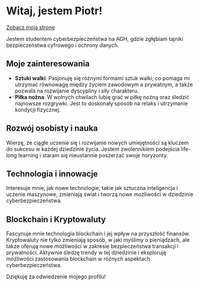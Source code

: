 # Witaj, jestem Piotr!

[Zobacz moją stronę](https://piotr46.github.io/)

Jestem studentem cyberbezpieczeństwa na AGH, gdzie zgłębiam tajniki bezpieczeństwa cyfrowego i ochrony danych.

## Moje zainteresowania
- **Sztuki walki**: Pasjonuję się różnymi formami sztuk walki, co pomaga mi utrzymać równowagę między życiem zawodowym a prywatnym, a także pozwala na rozwijanie dyscypliny i siły charakteru.
- **Piłka nożna**: W wolnych chwilach lubię grać w piłkę nożną oraz śledzić najnowsze rozgrywki. Jest to doskonały sposób na relaks i utrzymanie kondycji fizycznej.

## Rozwój osobisty i nauka
Wierzę, że ciągłe uczenie się i rozwijanie nowych umiejętności są kluczem do sukcesu w każdej dziedzinie życia. Jestem zwolennikiem podejścia life-long learning i staram się nieustannie poszerzać swoje horyzonty.

## Technologia i innowacje
Interesuje mnie, jak nowe technologie, takie jak sztuczna inteligencja i uczenie maszynowe, zmieniają świat i tworzą nowe możliwości w dziedzinie cyberbezpieczeństwa.

## Blockchain i Kryptowaluty
Fascynuje mnie technologia blockchain i jej wpływ na przyszłość finansów. Kryptowaluty nie tylko zmieniają sposób, w jaki myślimy o pieniądzach, ale także oferują nowe możliwości w zakresie bezpieczeństwa transakcji i prywatności. Aktywnie śledzę trendy w tej dziedzinie i eksploruję możliwości zastosowania blockchain w różnych aspektach cyberbezpieczeństwa.

Dziękuję za odwiedzenie mojego profilu!

<!---
Piotr46/Piotr46 is a ✨ special ✨ repository because its `README.md` (this file) appears on your GitHub profile.
You can click the Preview link to take a look at your changes.
--->

